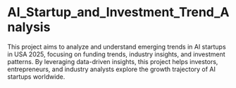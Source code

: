 # AI_Startup_and_Investment_Trend_Analysis
This project aims to analyze and understand emerging trends in AI startups in USA 2025, focusing on funding trends, industry insights, and investment patterns. By leveraging data-driven insights, this project helps investors, entrepreneurs, and industry analysts explore the growth trajectory of AI startups worldwide.
